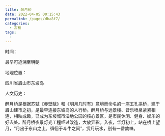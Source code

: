 ```yaml
---
title: 醉月桥
date: 2022-04-05 00:15:43
permalink: /pages/dba8f7/
categories:
  - 古桥
tags:
  - 
---
```

时间：

最早可追溯至明朝

地理位置：

四川省眉山市东坡岛

人文历史：

醉月桥是根据苏轼《赤壁赋》和《明月几时有》意境而命名的一座五孔拱桥，建于眉山建市之初，是最早连接东坡岛的人行桥。醉月桥与远景楼、音乐喷泉紧紧相连，相映成趣，已成为东坡城市湿地公园的核心景区，是市民休闲、健身、娱乐的好去处。醉月桥夜景灯光工程经过改造，大放异彩。入夜，华灯初上，站在桥上望月，“月出于东山之上，徘徊于斗牛之间”，赏月玩水，别有一番韵味。
